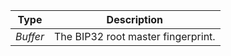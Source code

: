|       Type       |            Description             |
| :--------------: | :--------------------------------: |
| *Buffer* | The BIP32 root master fingerprint. |
